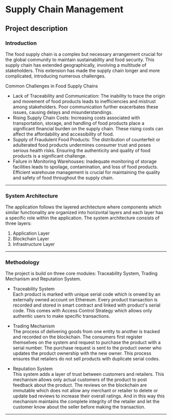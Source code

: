 # Supply Chain Management

## Project description

### Introduction
The food supply chain is a complex but necessary arrangement crucial for the global community to maintain sustainability and food security. This supply chain has extended geographically, involving a multitude of stakeholders. This extension has made the supply chain longer and more complicated, introducing numerous challenges.

Common Challenges in Food Supply Chains
- Lack of Traceability and Communication: The inability to trace the origin and movement of food products leads to inefficiencies and mistrust among stakeholders. Poor communication further exacerbates these issues, causing delays and misunderstandings.
- Rising Supply Chain Costs: Increasing costs associated with transportation, storage, and handling of food products place a significant financial burden on the supply chain. These rising costs can affect the affordability and accessibility of food.
- Supply of Fraudulent Food Products: The distribution of counterfeit or adulterated food products undermines consumer trust and poses serious health risks. Ensuring the authenticity and quality of food products is a significant challenge.
- Failure in Monitoring Warehouses: Inadequate monitoring of storage facilities leads to spoilage, contamination, and loss of food products. Efficient warehouse management is crucial for maintaining the quality and safety of food throughout the supply chain.

---

### System Architecture
The application follows the layered architecture where components which similar functionality are organized into horizontal layers and each layer has a specific role within the application.
The system architecture consists of three layers:

1. Application Layer
2. Blockchain Layer
3. Infrastructure Layer

---

### Methodology
The project is build on three core modules: Traceability System, Trading Mechanism and Reputation System.

- Traceability System <br> 
Each product is marked with unique serial code which is onwed by an externally owned account on Ethereum.
Every product transaction is recorded and stored in smart contract and linked with product's serial code.
This comes with Access Control Strategy which allows only authentic users to make specific transactions.


- Trading Mechanism <br> 
The process of delivering goods from one entity to another is tracked and recorded on the blockchain.
The consumers first register themselves on the system and request to purchase the product with a serial number.
The purchase request is sent to the product owner who updates the product ownership with the new owner.
This process ensures that retailers do not sell products with duplicate serial codes.


- Reputation System <br> 
This system adds a layer of trust between customers and retailers.
This mechanism allows only actual customers of the product to post feedback about the product.
The reviews on the blockchain are immutable which does not allow any merchant or retailer to delete or update bad reviews to increase their overall ratings.
And in this way this mechanism maintains the complete integrity of the retailer and let the customer know about the seller before making the transaction.

---

